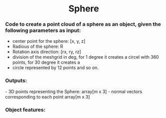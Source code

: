 <h1 align="center">Sphere</h1>
<h3 align="left">Code to create a point cloud of a sphere as an object, given the following parameters as input:</h3>

- center point for the sphere: [x, y, z]
- Radious of the sphere: R
- Rotation axis direction: [rx, ry, rz]
- division of the meshgrid in deg, for 1 degree it creates a circel with 360 points, for 30 degree it creates a
- circle represented by 12 points and so on.

<h3 align="left">Outputs:</h3>
- 3D points representing the Sphere: array[m x 3]
- normal vectors corresponding to each point array[m x 3]

<h3 align="left">Object features:</h3>




